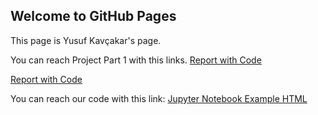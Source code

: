 ## Welcome to GitHub Pages

This page is Yusuf Kavçakar's page.

You can reach Project Part 1 with this links.
[Report with Code](https://bu-ie-423.github.io/fall-23-YusufKAvcakar/Part1.pdf)

[Report with Code](Part1.html)

You can reach our code with this link:
[Jupyter Notebook Example HTML](423_proje.html)
